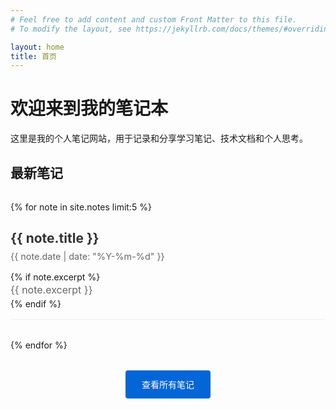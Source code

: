 ```yaml
---
# Feel free to add content and custom Front Matter to this file.
# To modify the layout, see https://jekyllrb.com/docs/themes/#overriding-theme-defaults

layout: home
title: 首页
---
```


# 欢迎来到我的笔记本

这里是我的个人笔记网站，用于记录和分享学习笔记、技术文档和个人思考。

## 最新笔记

<div class="notes-preview">
  {% for note in site.notes limit:5 %}
    <article class="note-preview">
      <h2>
        <a href="{{ site.baseurl }}{{ note.url }}">{{ note.title }}</a>
      </h2>
      <div class="note-meta">
        <time datetime="{{ note.date | date_to_xmlschema }}">
          {{ note.date | date: "%Y-%m-%d" }}
        </time>
      </div>
      {% if note.excerpt %}
      <div class="note-excerpt">
        {{ note.excerpt }}
      </div>
      {% endif %}
    </article>
  {% endfor %}
</div>

<div class="view-all">
  <a href="{{ site.baseurl }}/notes" class="button">查看所有笔记</a>
</div>

<style>
.notes-preview {
  margin: 2rem 0;
}

.note-preview {
  margin-bottom: 2rem;
  padding-bottom: 1rem;
  border-bottom: 1px solid #eee;
}

.note-preview h2 {
  margin-bottom: 0.5rem;
}

.note-preview h2 a {
  color: #333;
  text-decoration: none;
}

.note-preview h2 a:hover {
  color: #0366d6;
}

.note-meta {
  color: #666;
  font-size: 0.9rem;
  margin-bottom: 1rem;
}

.note-excerpt {
  color: #666;
  font-size: 1rem;
  line-height: 1.6;
}

.view-all {
  text-align: center;
  margin: 2rem 0;
}

.button {
  display: inline-block;
  padding: 0.8rem 1.6rem;
  background-color: #0366d6;
  color: white;
  text-decoration: none;
  border-radius: 4px;
  transition: background-color 0.2s;
}

.button:hover {
  background-color: #0256b9;
}
</style>

